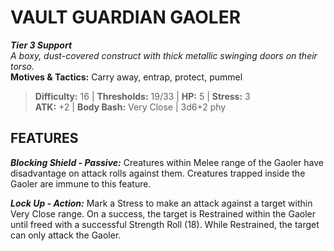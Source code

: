 # VAULT GUARDIAN GAOLER

***Tier 3 Support***  
*A boxy, dust-covered construct with thick metallic swinging doors on their torso.*  
**Motives & Tactics:** Carry away, entrap, protect, pummel

> **Difficulty:** 16 | **Thresholds:** 19/33 | **HP:** 5 | **Stress:** 3  
> **ATK:** +2 | **Body Bash:** Very Close | 3d6+2 phy  

## FEATURES

***Blocking Shield - Passive:*** Creatures within Melee range of the Gaoler have disadvantage on attack rolls against them. Creatures trapped inside the Gaoler are immune to this feature.

***Lock Up - Action:*** Mark a Stress to make an attack against a target within Very Close range. On a success, the target is Restrained within the Gaoler until freed with a successful Strength Roll (18). While Restrained, the target can only attack the Gaoler.
